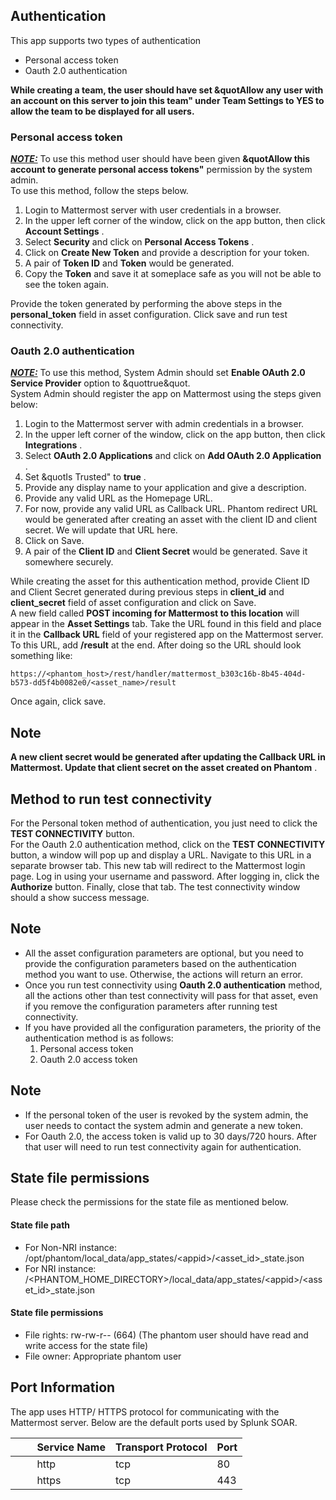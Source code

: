 [comment]: # " File: README.md"
[comment]: # "  Copyright (c) 2018-2023 Splunk Inc."
[comment]: # ""
[comment]: # "Licensed under the Apache License, Version 2.0 (the 'License');"
[comment]: # "you may not use this file except in compliance with the License."
[comment]: # "You may obtain a copy of the License at"
[comment]: # ""
[comment]: # "    http://www.apache.org/licenses/LICENSE-2.0"
[comment]: # ""
[comment]: # "Unless required by applicable law or agreed to in writing, software distributed under"
[comment]: # "the License is distributed on an 'AS IS' BASIS, WITHOUT WARRANTIES OR CONDITIONS OF ANY KIND,"
[comment]: # "either express or implied. See the License for the specific language governing permissions"
[comment]: # "and limitations under the License."
[comment]: # ""
## Authentication

This app supports two types of authentication

-   Personal access token
-   Oauth 2.0 authentication

**While creating a team, the user should have set &quotAllow any user with an account on this server
to join this team" under Team Settings to YES to allow the team to be displayed for all users.**

### Personal access token

**<u>*NOTE:*</u>** To use this method user should have been given **&quotAllow this account to
generate personal access tokens"** permission by the system admin.  
To use this method, follow the steps below.

1.  Login to Mattermost server with user credentials in a browser.
2.  In the upper left corner of the window, click on the app button, then click **Account Settings**
    .
3.  Select **Security** and click on **Personal Access Tokens** .
4.  Click on **Create New Token** and provide a description for your token.
5.  A pair of **Token ID** and **Token** would be generated.
6.  Copy the **Token** and save it at someplace safe as you will not be able to see the token again.

Provide the token generated by performing the above steps in the **personal_token** field in asset
configuration. Click save and run test connectivity.

### Oauth 2.0 authentication

**<u>*NOTE:*</u>** To use this method, System Admin should set **Enable OAuth 2.0 Service Provider**
option to &quottrue&quot.  
System Admin should register the app on Mattermost using the steps given below:

1.  Login to the Mattermost server with admin credentials in a browser.
2.  In the upper left corner of the window, click on the app button, then click **Integrations** .
3.  Select **OAuth 2.0 Applications** and click on **Add OAuth 2.0 Application** .
4.  Set &quotIs Trusted" to **true** .
5.  Provide any display name to your application and give a description.
6.  Provide any valid URL as the Homepage URL.
7.  For now, provide any valid URL as Callback URL. Phantom redirect URL would be generated after
    creating an asset with the client ID and client secret. We will update that URL here.
8.  Click on Save.
9.  A pair of the **Client ID** and **Client Secret** would be generated. Save it somewhere
    securely.

  
While creating the asset for this authentication method, provide Client ID and Client Secret
generated during previous steps in **client_id** and **client_secret** field of asset configuration
and click on Save.  
A new field called **POST incoming for Mattermost to this location** will appear in the **Asset
Settings** tab. Take the URL found in this field and place it in the **Callback URL** field of your
registered app on the Mattermost server. To this URL, add **/result** at the end. After doing so the
URL should look something like:

    https://<phantom_host>/rest/handler/mattermost_b303c16b-8b45-404d-b573-dd5f4b0082e0/<asset_name>/result

Once again, click save.  

## Note

**A new client secret would be generated after updating the Callback URL in Mattermost. Update that
client secret on the asset created on Phantom** .

## Method to run test connectivity

For the Personal token method of authentication, you just need to click the **TEST CONNECTIVITY**
button.  
For the Oauth 2.0 authentication method, click on the **TEST CONNECTIVITY** button, a window will
pop up and display a URL. Navigate to this URL in a separate browser tab. This new tab will redirect
to the Mattermost login page. Log in using your username and password. After logging in, click the
**Authorize** button. Finally, close that tab. The test connectivity window should a show success
message.

## Note

-   All the asset configuration parameters are optional, but you need to provide the configuration
    parameters based on the authentication method you want to use. Otherwise, the actions will
    return an error.
-   Once you run test connectivity using **Oauth 2.0 authentication** method, all the actions other
    than test connectivity will pass for that asset, even if you remove the configuration parameters
    after running test connectivity.
-   If you have provided all the configuration parameters, the priority of the authentication method
    is as follows:
    1.  Personal access token
    2.  Oauth 2.0 access token

## Note

-   If the personal token of the user is revoked by the system admin, the user needs to contact the
    system admin and generate a new token.
-   For Oauth 2.0, the access token is valid up to 30 days/720 hours. After that user will need to
    run test connectivity again for authentication.

## State file permissions

Please check the permissions for the state file as mentioned below.

#### State file path

-   For Non-NRI instance: /opt/phantom/local_data/app_states/\<appid>/\<asset_id>\_state.json
-   For NRI instance:
    /\<PHANTOM_HOME_DIRECTORY>/local_data/app_states/\<appid>/\<asset_id>\_state.json

#### State file permissions

-   File rights: rw-rw-r-- (664) (The phantom user should have read and write access for the state
    file)
-   File owner: Appropriate phantom user

## Port Information

The app uses HTTP/ HTTPS protocol for communicating with the Mattermost server. Below are the
default ports used by Splunk SOAR.

|         Service Name | Transport Protocol | Port |
|----------------------|--------------------|------|
|         http         | tcp                | 80   |
|         https        | tcp                | 443  |
